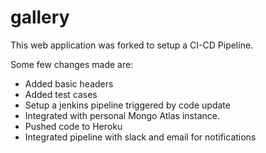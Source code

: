 # gallery
This web application was forked to setup a CI-CD Pipeline.

Some few changes made are:
- Added basic headers
- Added test cases
- Setup a jenkins pipeline triggered by code update
- Integrated with personal Mongo Atlas instance. 
- Pushed code to Heroku
- Integrated pipeline with slack and email for notifications


